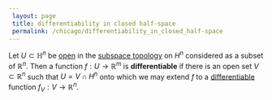 ```yaml
---
 layout: page
 title: differentiability in closed half-space
 permalink: /chicago/differentiability_in_closed_half-space
---
```

Let $U\subset\mathbb H^n$ be [open](https://mathgloss.github.io/MathGloss/open) in the [subspace topology](https://mathgloss.github.io/MathGloss/subspace_topology) on $H^n$ considered as a subset of $\mathbb R^n$. Then a function $f:U\to\mathbb R^m$ is **differentiable** if there is an open set $V \subset\mathbb R^n$ such that $U = V\cap H^n$ onto which we may extend $f$ to a [differentiable](https://mathgloss.github.io/MathGloss/differentiable) function $f_V:V\to\mathbb R^n$.

